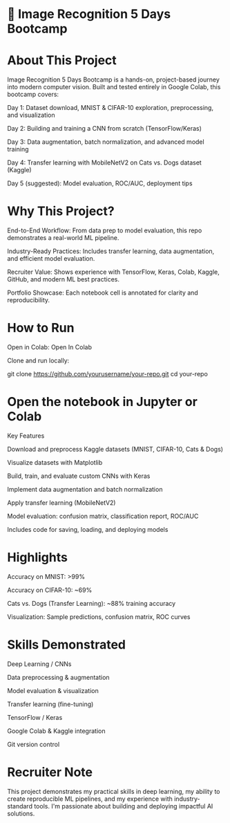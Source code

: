 
# 🚀 Image Recognition 5 Days Bootcamp


# About This Project

Image Recognition 5 Days Bootcamp is a hands-on, project-based journey into modern computer vision. Built and tested entirely in Google Colab, this bootcamp covers:

Day 1: Dataset download, MNIST & CIFAR-10 exploration, preprocessing, and visualization

Day 2: Building and training a CNN from scratch (TensorFlow/Keras)

Day 3: Data augmentation, batch normalization, and advanced model training

Day 4: Transfer learning with MobileNetV2 on Cats vs. Dogs dataset (Kaggle)

Day 5 (suggested): Model evaluation, ROC/AUC, deployment tips

# Why This Project?

End-to-End Workflow: From data prep to model evaluation, this repo demonstrates a real-world ML pipeline.

Industry-Ready Practices: Includes transfer learning, data augmentation, and efficient model evaluation.

Recruiter Value: Shows experience with TensorFlow, Keras, Colab, Kaggle, GitHub, and modern ML best practices.

Portfolio Showcase: Each notebook cell is annotated for clarity and reproducibility.

# How to Run

Open in Colab:
Open In Colab

Clone and run locally:

git clone https://github.com/yourusername/your-repo.git
cd your-repo

# Open the notebook in Jupyter or Colab
Key Features

Download and preprocess Kaggle datasets (MNIST, CIFAR-10, Cats & Dogs)

Visualize datasets with Matplotlib

Build, train, and evaluate custom CNNs with Keras

Implement data augmentation and batch normalization

Apply transfer learning (MobileNetV2)

Model evaluation: confusion matrix, classification report, ROC/AUC

Includes code for saving, loading, and deploying models

# Highlights

Accuracy on MNIST: >99%

Accuracy on CIFAR-10: ~69%

Cats vs. Dogs (Transfer Learning): ~88% training accuracy

Visualization: Sample predictions, confusion matrix, ROC curves

# Skills Demonstrated

Deep Learning / CNNs

Data preprocessing & augmentation

Model evaluation & visualization

Transfer learning (fine-tuning)

TensorFlow / Keras

Google Colab & Kaggle integration

Git version control

# Recruiter Note
This project demonstrates my practical skills in deep learning, my ability to create reproducible ML pipelines, and my experience with industry-standard tools. I'm passionate about building and deploying impactful AI solutions.

